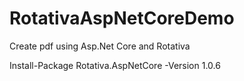 # RotativaAspNetCoreDemo
Create pdf using Asp.Net Core and Rotativa

Install-Package Rotativa.AspNetCore -Version 1.0.6

